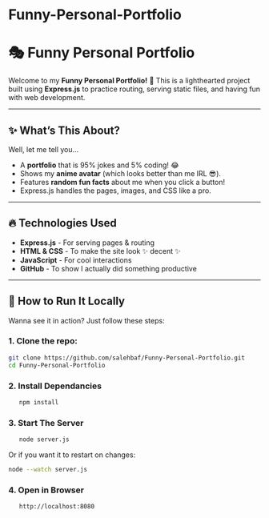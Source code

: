 ﻿# Funny-Personal-Portfolio
# 🎭 Funny Personal Portfolio  
Welcome to my **Funny Personal Portfolio!** 🚀 This is a lighthearted project built using **Express.js** to practice routing, serving static files, and having fun with web development.  

---

## ✨ What’s This About?  
Well, let me tell you...  

- A **portfolio** that is 95% jokes and 5% coding! 😂  
- Shows my **anime avatar** (which looks better than me IRL 😎).  
- Features **random fun facts** about me when you click a button!  
- Express.js handles the pages, images, and CSS like a pro.  

---

## 🔥 Technologies Used  
- **Express.js** - For serving pages & routing  
- **HTML & CSS** - To make the site look ✨ decent ✨  
- **JavaScript** - For cool interactions  
- **GitHub** - To show I actually did something productive  

---

## 🚀 How to Run It Locally  
Wanna see it in action? Just follow these steps:  

### 1. Clone the repo:  
   ```sh
   git clone https://github.com/salehbaf/Funny-Personal-Portfolio.git
   cd Funny-Personal-Portfolio
```
### 2. Install Dependancies
```sh
   npm install 
```

### 3. Start The Server
```sh
   node server.js
```

   Or if you want it to restart on changes:
   ```sh
   node --watch server.js
```
### 4. Open in Browser
```sh
   http://localhost:8080
  ``` 

